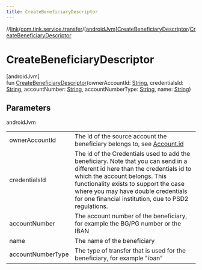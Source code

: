 ```yaml
---
title: CreateBeneficiaryDescriptor
---
```

//[link](../../../index.html)/[com.tink.service.transfer](../index.html)/[[androidJvm]CreateBeneficiaryDescriptor](index.html)/[CreateBeneficiaryDescriptor](-create-beneficiary-descriptor.html)



# CreateBeneficiaryDescriptor



[androidJvm]\
fun [CreateBeneficiaryDescriptor](-create-beneficiary-descriptor.html)(ownerAccountId: [String](https://kotlinlang.org/api/latest/jvm/stdlib/kotlin/-string/index.html), credentialsId: [String](https://kotlinlang.org/api/latest/jvm/stdlib/kotlin/-string/index.html), accountNumber: [String](https://kotlinlang.org/api/latest/jvm/stdlib/kotlin/-string/index.html), accountNumberType: [String](https://kotlinlang.org/api/latest/jvm/stdlib/kotlin/-string/index.html), name: [String](https://kotlinlang.org/api/latest/jvm/stdlib/kotlin/-string/index.html))



## Parameters


androidJvm

| | |
|---|---|
| ownerAccountId | The id of the source account the beneficiary belongs to, see [Account.id](../../com.tink.model.account/[android-jvm]-account/id.html) |
| credentialsId | The id of the Credentials used to add the beneficiary. Note that you can send in a different id here than the credentials id to which the account belongs. This functionality exists to support the case where you may have double credentials for one financial institution, due to PSD2 regulations. |
| accountNumber | The account number of the beneficiary, for example the BG/PG number or the IBAN |
| name | The name of the beneficiary |
| accountNumberType | The type of transfer that is used for the beneficiary, for example &quot;iban&quot; |




